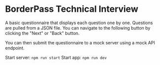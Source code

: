 # BorderPass Technical Interview

A basic questionnaire that displays each question one by one. Questions are pulled from a JSON file. You can navigate to the following button by clicking the "Next" or "Back" button.

You can then submit the questionnaire to a mock server using a mock API endpoint.

Start server: `npm run start`
Start app: `npm run dev`
